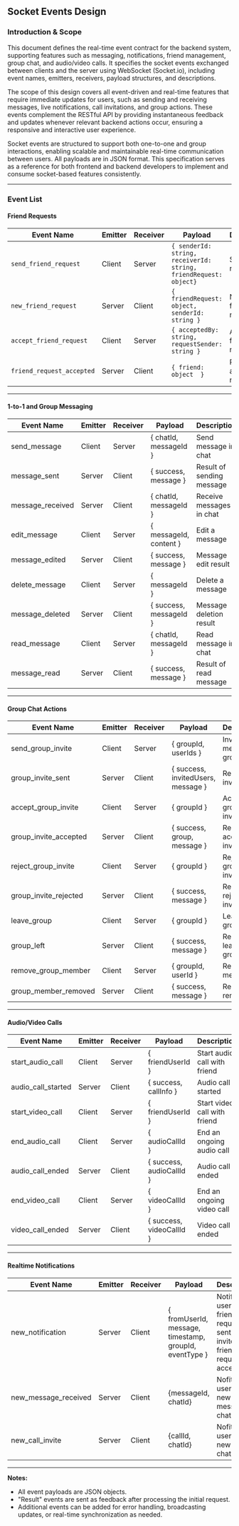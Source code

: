 ## Socket Events Design

### Introduction & Scope

This document defines the real-time event contract for the backend system, supporting features such as messaging, notifications, friend management, group chat, and audio/video calls. It specifies the socket events exchanged between clients and the server using WebSocket (Socket.io), including event names, emitters, receivers, payload structures, and descriptions. <br>

The scope of this design covers all event-driven and real-time features that require immediate updates for users, such as sending and receiving messages, live notifications, call invitations, and group actions. These events complement the RESTful API by providing instantaneous feedback and updates whenever relevant backend actions occur, ensuring a responsive and interactive user experience. <br>

Socket events are structured to support both one-to-one and group interactions, enabling scalable and maintainable real-time communication between users. All payloads are in JSON format. This specification serves as a reference for both frontend and backend developers to implement and consume socket-based features consistently. <br>

---

### Event List

#### Friend Requests

| Event Name                | Emitter | Receiver | Payload                                                          | Description                 |
| ------------------------- | ------- | -------- | ---------------------------------------------------------------- | --------------------------- |
| `send_friend_request`     | Client  | Server   | `{ senderId: string, receiverId: string, friendRequest: object}` | Send friend request         |
| `new_friend_request`      | Server  | Client   | `{ friendRequest: object, senderId: string }`                    | Notify new friend request   |
| `accept_friend_request`   | Client  | Server   | `{ acceptedBy: string, requestSender: string }`                  | Accept friend request       |
| `friend_request_accepted` | Server  | Client   | `{ friend: object  }`                                            | Result of accepting request |

---

#### 1-to-1 and Group Messaging

| Event Name       | Emitter | Receiver | Payload                | Description               |
| ---------------- | ------- | -------- | ---------------------- | ------------------------- |
| send_message     | Client  | Server   | { chatId, messageId }  | Send message in chat      |
| message_sent     | Server  | Client   | { success, message }   | Result of sending message |
| message_received | Server  | Client   | { chatId, messageId }  | Receive messages in chat  |
| edit_message     | Client  | Server   | { messageId, content } | Edit a message            |
| message_edited   | Server  | Client   | { success, message }   | Message edit result       |
| delete_message   | Client  | Server   | { messageId }          | Delete a message          |
| message_deleted  | Server  | Client   | { success, messageId } | Message deletion result   |
| read_message     | Client  | Server   | { chatId, messageId }  | Read message in chat      |
| message_read     | Server  | Client   | { success, message }   | Result of read message    |

---

#### Group Chat Actions

| Event Name            | Emitter | Receiver | Payload                            | Description                |
| --------------------- | ------- | -------- | ---------------------------------- | -------------------------- |
| send_group_invite     | Client  | Server   | { groupId, userIds }               | Invite members to group    |
| group_invite_sent     | Server  | Client   | { success, invitedUsers, message } | Result of invitations      |
| accept_group_invite   | Client  | Server   | { groupId }                        | Accept group invitation    |
| group_invite_accepted | Server  | Client   | { success, group, message }        | Result of accepting invite |
| reject_group_invite   | Client  | Server   | { groupId }                        | Reject group invitation    |
| group_invite_rejected | Server  | Client   | { success, message }               | Result of rejecting invite |
| leave_group           | Client  | Server   | { groupId }                        | Leave group                |
| group_left            | Server  | Client   | { success, message }               | Result of leaving group    |
| remove_group_member   | Client  | Server   | { groupId, userId }                | Remove member              |
| group_member_removed  | Server  | Client   | { success, message }               | Result of removal          |

---

#### Audio/Video Calls

| Event Name         | Emitter | Receiver | Payload                  | Description                  |
| ------------------ | ------- | -------- | ------------------------ | ---------------------------- |
| start_audio_call   | Client  | Server   | { friendUserId }         | Start audio call with friend |
| audio_call_started | Server  | Client   | { success, callInfo }    | Audio call started           |
| start_video_call   | Client  | Server   | { friendUserId }         | Start video call with friend |
| end_audio_call     | Client  | Server   | { audioCallId }          | End an ongoing audio call    |
| audio_call_ended   | Server  | Client   | { success, audioCallId } | Audio call ended             |
| end_video_call     | Client  | Server   | { videoCallId }          | End an ongoing video call    |
| video_call_ended   | Server  | Client   | { success, videoCallId } | Video call ended             |

---

#### Realtime Notifications

| Event Name           | Emitter | Receiver | Payload                                                | Description                                                                  |
| -------------------- | ------- | -------- | ------------------------------------------------------ | ---------------------------------------------------------------------------- |
| new_notification     | Server  | Client   | { fromUserId, message, timestamp, groupId, eventType } | Notify users with friend request sent, group invite, friend request accepted |
| new_message_received | Server  | Client   | {messageId, chatId}                                    | Nofity users with new message in chat                                        |
| new_call_invite      | Server  | Client   | {callId, chatId}                                       | Nofity users with new calls in chat                                          |

---

**Notes:**

- All event payloads are JSON objects.
- "Result" events are sent as feedback after processing the initial request.
- Additional events can be added for error handling, broadcasting updates, or real-time synchronization as needed.
